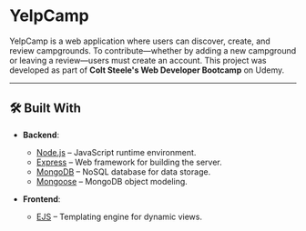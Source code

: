 # YelpCamp   

YelpCamp is a web application where users can discover, create, and review campgrounds. To contribute—whether by adding a new campground or leaving a review—users must create an account. This project was developed as part of **Colt Steele's Web Developer Bootcamp** on Udemy.  

---

## 🛠️ Built With  

- **Backend**:  
  - [Node.js](https://nodejs.org/) – JavaScript runtime environment.  
  - [Express](https://expressjs.com/) – Web framework for building the server.  
  - [MongoDB](https://www.mongodb.com/) – NoSQL database for data storage.  
  - [Mongoose](https://mongoosejs.com/) – MongoDB object modeling.  

- **Frontend**:  
  - [EJS](https://ejs.co/) – Templating engine for dynamic views.  
 
